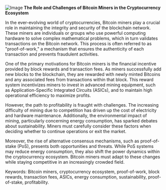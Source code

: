 
![Image](https://github.com/user-attachments/assets/b8266eee-691e-4ee1-99ef-bfa10d234fd4)
**The Role and Challenges of Bitcoin Miners in the Cryptocurrency Ecosystem**

In the ever-evolving world of cryptocurrencies, Bitcoin miners play a crucial role in maintaining the integrity and security of the blockchain network. These miners are individuals or groups who use powerful computing hardware to solve complex mathematical problems, which in turn validates transactions on the Bitcoin network. This process is often referred to as "proof-of-work," a mechanism that ensures the authenticity of each transaction and prevents fraudulent activities.

One of the primary motivations for Bitcoin miners is the financial incentive provided by block rewards and transaction fees. As miners successfully add new blocks to the blockchain, they are rewarded with newly minted Bitcoins and any associated fees from transactions within that block. This reward system incentivizes miners to invest in advanced mining equipment, such as Application-Specific Integrated Circuits (ASICs), and to maintain high operational efficiency to maximize profits.

However, the path to profitability is fraught with challenges. The increasing difficulty of mining due to competition has driven up the cost of electricity and hardware maintenance. Additionally, the environmental impact of mining, particularly concerning energy consumption, has sparked debates about sustainability. Miners must carefully consider these factors when deciding whether to continue operations or exit the market.

Moreover, the rise of alternative consensus mechanisms, such as proof-of-stake (PoS), presents both opportunities and threats. While PoS systems may reduce energy consumption, they also shift the power dynamics within the cryptocurrency ecosystem. Bitcoin miners must adapt to these changes while staying competitive in an increasingly crowded field.

Keywords: Bitcoin miners, cryptocurrency ecosystem, proof-of-work, block rewards, transaction fees, ASICs, energy consumption, sustainability, proof-of-stake, profitability.